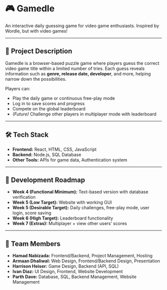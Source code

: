 # 🎮 Gamedle  
An interactive daily guessing game for video game enthusiasts. Inspired by Wordle, but with video games!  

---

## 📖 Project Description  
Gamedle is a browser-based puzzle game where players guess the correct video game title within a limited number of tries. Each guess reveals information such as **genre, release date, developer**, and more, helping narrow down the possibilities.  

Players can:  
- Play the daily game or continuous free-play mode  
- Log in to save scores and progress  
- Compete on the global leaderboard  
- *(Future)* Challenge other players in multiplayer mode with leaderboard 

---

## 🛠️ Tech Stack  
- **Frontend:** React, HTML, CSS, JavaScript  
- **Backend:** Node.js, SQL Database  
- **Other Tools:** APIs for game data, Authentication system  

---

## 📅 Development Roadmap  
- **Week 4 (Functional Minimum):** Text-based version with database verification  
- **Week 5 (Low Target):** Website with working GUI  
- **Week 5 (Desirable Target):** Daily challenges, free-play mode, user login, score saving  
- **Week 6 (High Target):** Leaderboard functionality  
- **Week 7 (Extras):** Multiplayer + view other users’ scores  

---

## 👥 Team Members  
- **Hamad Nabizada:** Frontend/Backend, Project Management, Hosting  
- **Armaan Dhaliwal:** Web Design, Frontend/Backend Design, Presentation  
- **Harrison Heiser:** Game Design, Backend (API, SQL)  
- **Ivan Diaz:** UI Design, Frontend, Website Development  
- **Parth Dave:** Database, SQL, Backend Management, Website Management  

